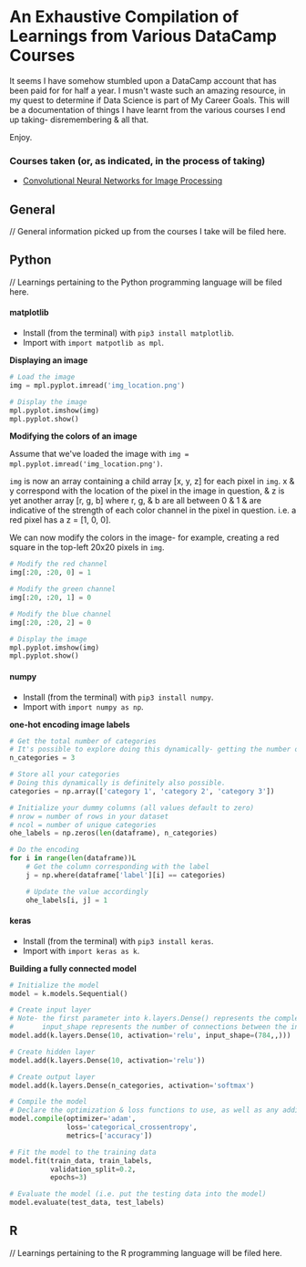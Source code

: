 # An Exhaustive Compilation of Learnings from Various DataCamp Courses

It seems I have somehow stumbled upon a DataCamp account that has been paid for for half a year. I musn't waste such an amazing resource, in my quest to determine if Data Science is part of My Career Goals. This will be a documentation of things I have learnt from the various courses I end up taking- disremembering & all that.

Enjoy.


### Courses taken (or, as indicated, in the process of taking)
- [Convolutional Neural Networks for Image Processing](https://www.datacamp.com/courses/convolutional-neural-networks-for-image-processing)


## General
// General information picked up from the courses I take will be filed here.


## Python
// Learnings pertaining to the Python programming language will be filed here.

#### matplotlib
- Install (from the terminal) with `pip3 install matplotlib`.
- Import with `import matpotlib as mpl`.

**Displaying an image**
```python
# Load the image
img = mpl.pyplot.imread('img_location.png')

# Display the image
mpl.pyplot.imshow(img)
mpl.pyplot.show()
```

**Modifying the colors of an image**

Assume that we've loaded the image with `img = mpl.pyplot.imread('img_location.png')`.

`img` is now an array containing a child array [x, y, z] for each pixel in `img`. x & y correspond with the location of the pixel in the image in question, & z is yet another array [r, g, b] where r, g, & b are all between 0 & 1 & are indicative of the strength of each color channel in the pixel in question. i.e. a red pixel has a z = [1, 0, 0].

We can now modify the colors in the image- for example, creating a red square in the top-left 20x20 pixels in `img`.
```python 
# Modify the red channel
img[:20, :20, 0] = 1

# Modify the green channel
img[:20, :20, 1] = 0

# Modify the blue channel
img[:20, :20, 2] = 0

# Display the image
mpl.pyplot.imshow(img)
mpl.pyplot.show()
```

#### numpy
- Install (from the terminal) with `pip3 install numpy`.
- Import with `import numpy as np`.

**one-hot encoding image labels**
```python
# Get the total number of categories
# It's possible to explore doing this dynamically- getting the number of unique values in the label column, for example.
n_categories = 3

# Store all your categories
# Doing this dynamically is definitely also possible. 
categories = np.array(['category 1', 'category 2', 'category 3'])

# Initialize your dummy columns (all values default to zero)
# nrow = number of rows in your dataset
# ncol = number of unique categories
ohe_labels = np.zeros(len(dataframe), n_categories)

# Do the encoding
for i in range(len(dataframe))L
    # Get the column corresponding with the label
    j = np.where(dataframe['label'][i] == categories)

    # Update the value accordingly
    ohe_labels[i, j] = 1
```

#### keras
- Install (from the terminal) with `pip3 install keras`.
- Import with `import keras as k`.

**Building a fully connected model**
```python
# Initialize the model
model = k.models.Sequential()

# Create input layer 
# Note- the first parameter into k.layers.Dense() represents the complexity of relationships the model is able to follow. 
#       input_shape represents the number of connections between the input & the first layer. This is typically the number of pixels in your images. This example takes 28x28 images, hence 784.
model.add(k.layers.Dense(10, activation='relu', input_shape=(784,,)))

# Create hidden layer
model.add(k.layers.Dense(10, activation='relu'))

# Create output layer
model.add(k.layers.Dense(n_categories, activation='softmax')

# Compile the model
# Declare the optimization & loss functions to use, as well as any additional metrics to report
model.compile(optimizer='adam',
              loss='categorical_crossentropy',
              metrics=['accuracy'])

# Fit the model to the training data
model.fit(train_data, train_labels, 
          validation_split=0.2,
          epochs=3)

# Evaluate the model (i.e. put the testing data into the model)
model.evaluate(test_data, test_labels)
```

## R
// Learnings pertaining to the R programming language will be filed here.


